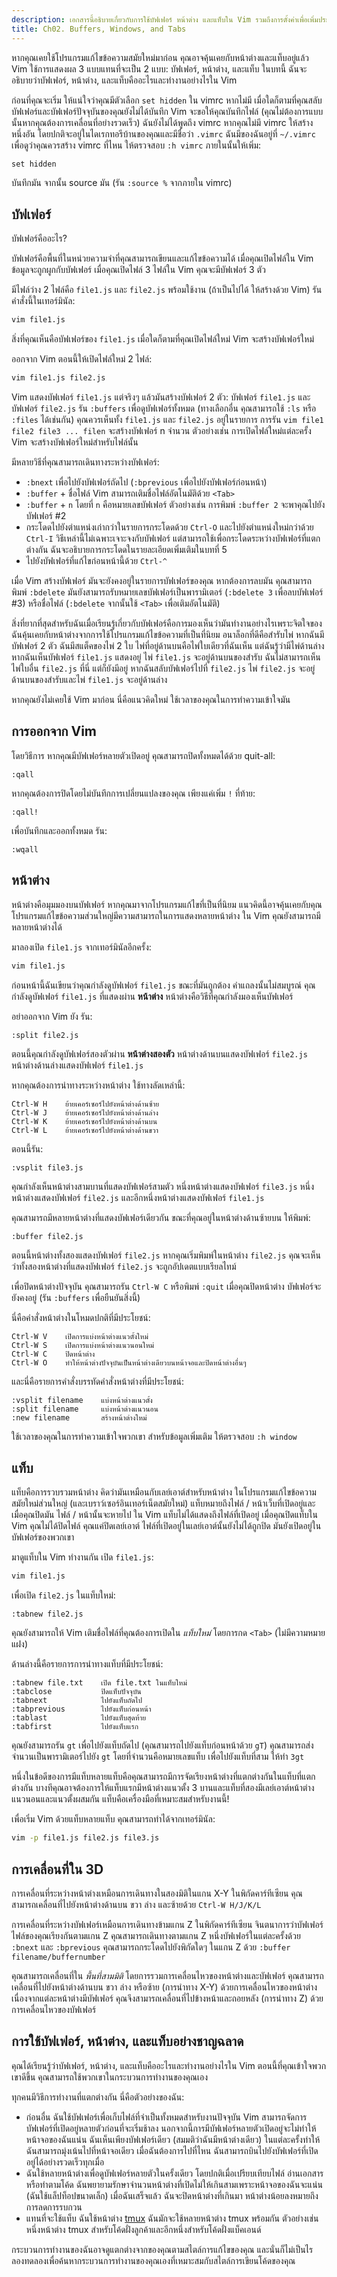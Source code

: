 ```yaml
---
description: เอกสารนี้อธิบายเกี่ยวกับการใช้บัฟเฟอร์ หน้าต่าง และแท็บใน Vim รวมถึงการตั้งค่าเพื่อเพิ่มประสิทธิภาพในการทำงานกับไฟล์.
title: Ch02. Buffers, Windows, and Tabs
---
```


หากคุณเคยใช้โปรแกรมแก้ไขข้อความสมัยใหม่มาก่อน คุณอาจคุ้นเคยกับหน้าต่างและแท็บอยู่แล้ว Vim ใช้การแสดงผล 3 แบบแทนที่จะเป็น 2 แบบ: บัฟเฟอร์, หน้าต่าง, และแท็บ ในบทนี้ ฉันจะอธิบายว่าบัฟเฟอร์, หน้าต่าง, และแท็บคืออะไรและทำงานอย่างไรใน Vim

ก่อนที่คุณจะเริ่ม ให้แน่ใจว่าคุณมีตัวเลือก `set hidden` ใน vimrc หากไม่มี เมื่อใดก็ตามที่คุณสลับบัฟเฟอร์และบัฟเฟอร์ปัจจุบันของคุณยังไม่ได้บันทึก Vim จะขอให้คุณบันทึกไฟล์ (คุณไม่ต้องการแบบนั้นหากคุณต้องการเคลื่อนที่อย่างรวดเร็ว) ฉันยังไม่ได้พูดถึง vimrc หากคุณไม่มี vimrc ให้สร้างหนึ่งอัน โดยปกติจะอยู่ในไดเรกทอรีบ้านของคุณและมีชื่อว่า `.vimrc` ฉันมีของฉันอยู่ที่ `~/.vimrc` เพื่อดูว่าคุณควรสร้าง vimrc ที่ไหน ให้ตรวจสอบ `:h vimrc` ภายในนั้นให้เพิ่ม:

```shell
set hidden
```

บันทึกมัน จากนั้น source มัน (รัน `:source %` จากภายใน vimrc)

## บัฟเฟอร์

บัฟเฟอร์คืออะไร?

บัฟเฟอร์คือพื้นที่ในหน่วยความจำที่คุณสามารถเขียนและแก้ไขข้อความได้ เมื่อคุณเปิดไฟล์ใน Vim ข้อมูลจะถูกผูกกับบัฟเฟอร์ เมื่อคุณเปิดไฟล์ 3 ไฟล์ใน Vim คุณจะมีบัฟเฟอร์ 3 ตัว

มีไฟล์ว่าง 2 ไฟล์คือ `file1.js` และ `file2.js` พร้อมใช้งาน (ถ้าเป็นไปได้ ให้สร้างด้วย Vim) รันคำสั่งนี้ในเทอร์มินัล:

```bash
vim file1.js
```

สิ่งที่คุณเห็นคือบัฟเฟอร์ของ `file1.js` เมื่อใดก็ตามที่คุณเปิดไฟล์ใหม่ Vim จะสร้างบัฟเฟอร์ใหม่

ออกจาก Vim ตอนนี้ให้เปิดไฟล์ใหม่ 2 ไฟล์:

```bash
vim file1.js file2.js
```

Vim แสดงบัฟเฟอร์ `file1.js` แต่จริงๆ แล้วมันสร้างบัฟเฟอร์ 2 ตัว: บัฟเฟอร์ `file1.js` และบัฟเฟอร์ `file2.js` รัน `:buffers` เพื่อดูบัฟเฟอร์ทั้งหมด (ทางเลือกอื่น คุณสามารถใช้ `:ls` หรือ `:files` ได้เช่นกัน) คุณควรเห็นทั้ง `file1.js` และ `file2.js` อยู่ในรายการ การรัน `vim file1 file2 file3 ... filen` จะสร้างบัฟเฟอร์ n จำนวน ตัวอย่างเช่น การเปิดไฟล์ใหม่แต่ละครั้ง Vim จะสร้างบัฟเฟอร์ใหม่สำหรับไฟล์นั้น

มีหลายวิธีที่คุณสามารถเดินทางระหว่างบัฟเฟอร์:
- `:bnext` เพื่อไปยังบัฟเฟอร์ถัดไป (`:bprevious` เพื่อไปยังบัฟเฟอร์ก่อนหน้า)
- `:buffer` + ชื่อไฟล์ Vim สามารถเติมชื่อไฟล์อัตโนมัติด้วย `<Tab>`
- `:buffer` + `n` โดยที่ `n` คือหมายเลขบัฟเฟอร์ ตัวอย่างเช่น การพิมพ์ `:buffer 2` จะพาคุณไปยังบัฟเฟอร์ #2
- กระโดดไปยังตำแหน่งเก่ากว่าในรายการกระโดดด้วย `Ctrl-O` และไปยังตำแหน่งใหม่กว่าด้วย `Ctrl-I` วิธีเหล่านี้ไม่เฉพาะเจาะจงกับบัฟเฟอร์ แต่สามารถใช้เพื่อกระโดดระหว่างบัฟเฟอร์ที่แตกต่างกัน ฉันจะอธิบายการกระโดดในรายละเอียดเพิ่มเติมในบทที่ 5
- ไปยังบัฟเฟอร์ที่แก้ไขก่อนหน้านี้ด้วย `Ctrl-^`

เมื่อ Vim สร้างบัฟเฟอร์ มันจะยังคงอยู่ในรายการบัฟเฟอร์ของคุณ หากต้องการลบมัน คุณสามารถพิมพ์ `:bdelete` มันยังสามารถรับหมายเลขบัฟเฟอร์เป็นพารามิเตอร์ (`:bdelete 3` เพื่อลบบัฟเฟอร์ #3) หรือชื่อไฟล์ (`:bdelete` จากนั้นใช้ `<Tab>` เพื่อเติมอัตโนมัติ)

สิ่งที่ยากที่สุดสำหรับฉันเมื่อเรียนรู้เกี่ยวกับบัฟเฟอร์คือการมองเห็นว่ามันทำงานอย่างไรเพราะจิตใจของฉันคุ้นเคยกับหน้าต่างจากการใช้โปรแกรมแก้ไขข้อความที่เป็นที่นิยม อนาล็อกที่ดีคือสำรับไพ่ หากฉันมีบัฟเฟอร์ 2 ตัว ฉันมีสแต็คของไพ่ 2 ใบ ไพ่ที่อยู่ด้านบนคือไพ่ใบเดียวที่ฉันเห็น แต่ฉันรู้ว่ามีไพ่ด้านล่าง หากฉันเห็นบัฟเฟอร์ `file1.js` แสดงอยู่ ไพ่ `file1.js` จะอยู่ด้านบนของสำรับ ฉันไม่สามารถเห็นไพ่ใบอื่น `file2.js` ที่นี่ แต่ก็ยังมีอยู่ หากฉันสลับบัฟเฟอร์ไปที่ `file2.js` ไพ่ `file2.js` จะอยู่ด้านบนของสำรับและไพ่ `file1.js` จะอยู่ด้านล่าง

หากคุณยังไม่เคยใช้ Vim มาก่อน นี่คือแนวคิดใหม่ ใช้เวลาของคุณในการทำความเข้าใจมัน

## การออกจาก Vim

โดยวิธีการ หากคุณมีบัฟเฟอร์หลายตัวเปิดอยู่ คุณสามารถปิดทั้งหมดได้ด้วย quit-all:

```shell
:qall
```

หากคุณต้องการปิดโดยไม่บันทึกการเปลี่ยนแปลงของคุณ เพียงแค่เพิ่ม `!` ที่ท้าย:

```shell
:qall!
```

เพื่อบันทึกและออกทั้งหมด รัน:

```shell
:wqall
```

## หน้าต่าง

หน้าต่างคือมุมมองบนบัฟเฟอร์ หากคุณมาจากโปรแกรมแก้ไขที่เป็นที่นิยม แนวคิดนี้อาจคุ้นเคยกับคุณ โปรแกรมแก้ไขข้อความส่วนใหญ่มีความสามารถในการแสดงหลายหน้าต่าง ใน Vim คุณยังสามารถมีหลายหน้าต่างได้

มาลองเปิด `file1.js` จากเทอร์มินัลอีกครั้ง:

```bash
vim file1.js
```

ก่อนหน้านี้ฉันเขียนว่าคุณกำลังดูบัฟเฟอร์ `file1.js` ขณะที่มันถูกต้อง คำแถลงนั้นไม่สมบูรณ์ คุณกำลังดูบัฟเฟอร์ `file1.js` ที่แสดงผ่าน **หน้าต่าง** หน้าต่างคือวิธีที่คุณกำลังมองเห็นบัฟเฟอร์

อย่าออกจาก Vim ยัง รัน:

```shell
:split file2.js
```

ตอนนี้คุณกำลังดูบัฟเฟอร์สองตัวผ่าน **หน้าต่างสองตัว** หน้าต่างด้านบนแสดงบัฟเฟอร์ `file2.js` หน้าต่างด้านล่างแสดงบัฟเฟอร์ `file1.js`

หากคุณต้องการนำทางระหว่างหน้าต่าง ใช้ทางลัดเหล่านี้:

```shell
Ctrl-W H    ย้ายเคอร์เซอร์ไปยังหน้าต่างด้านซ้าย
Ctrl-W J    ย้ายเคอร์เซอร์ไปยังหน้าต่างด้านล่าง
Ctrl-W K    ย้ายเคอร์เซอร์ไปยังหน้าต่างด้านบน
Ctrl-W L    ย้ายเคอร์เซอร์ไปยังหน้าต่างด้านขวา
```

ตอนนี้รัน:

```shell
:vsplit file3.js
```

คุณกำลังเห็นหน้าต่างสามบานที่แสดงบัฟเฟอร์สามตัว หนึ่งหน้าต่างแสดงบัฟเฟอร์ `file3.js` หนึ่งหน้าต่างแสดงบัฟเฟอร์ `file2.js` และอีกหนึ่งหน้าต่างแสดงบัฟเฟอร์ `file1.js`

คุณสามารถมีหลายหน้าต่างที่แสดงบัฟเฟอร์เดียวกัน ขณะที่คุณอยู่ในหน้าต่างด้านซ้ายบน ให้พิมพ์:

```shell
:buffer file2.js
```

ตอนนี้หน้าต่างทั้งสองแสดงบัฟเฟอร์ `file2.js` หากคุณเริ่มพิมพ์ในหน้าต่าง `file2.js` คุณจะเห็นว่าทั้งสองหน้าต่างที่แสดงบัฟเฟอร์ `file2.js` จะถูกอัปเดตแบบเรียลไทม์

เพื่อปิดหน้าต่างปัจจุบัน คุณสามารถรัน `Ctrl-W C` หรือพิมพ์ `:quit` เมื่อคุณปิดหน้าต่าง บัฟเฟอร์จะยังคงอยู่ (รัน `:buffers` เพื่อยืนยันสิ่งนี้)

นี่คือคำสั่งหน้าต่างในโหมดปกติที่มีประโยชน์:

```shell
Ctrl-W V    เปิดการแบ่งหน้าต่างแนวตั้งใหม่
Ctrl-W S    เปิดการแบ่งหน้าต่างแนวนอนใหม่
Ctrl-W C    ปิดหน้าต่าง
Ctrl-W O    ทำให้หน้าต่างปัจจุบันเป็นหน้าต่างเดียวบนหน้าจอและปิดหน้าต่างอื่นๆ
```

และนี่คือรายการคำสั่งบรรทัดคำสั่งหน้าต่างที่มีประโยชน์:

```shell
:vsplit filename    แบ่งหน้าต่างแนวตั้ง
:split filename     แบ่งหน้าต่างแนวนอน
:new filename       สร้างหน้าต่างใหม่
```

ใช้เวลาของคุณในการทำความเข้าใจพวกเขา สำหรับข้อมูลเพิ่มเติม ให้ตรวจสอบ `:h window`

## แท็บ

แท็บคือการรวบรวมหน้าต่าง คิดว่ามันเหมือนกับเลย์เอาต์สำหรับหน้าต่าง ในโปรแกรมแก้ไขข้อความสมัยใหม่ส่วนใหญ่ (และเบราว์เซอร์อินเทอร์เน็ตสมัยใหม่) แท็บหมายถึงไฟล์ / หน้าเว็บที่เปิดอยู่และเมื่อคุณปิดมัน ไฟล์ / หน้านั้นจะหายไป ใน Vim แท็บไม่ได้แสดงถึงไฟล์ที่เปิดอยู่ เมื่อคุณปิดแท็บใน Vim คุณไม่ได้ปิดไฟล์ คุณแค่ปิดเลย์เอาต์ ไฟล์ที่เปิดอยู่ในเลย์เอาต์นั้นยังไม่ได้ถูกปิด มันยังเปิดอยู่ในบัฟเฟอร์ของพวกเขา

มาดูแท็บใน Vim ทำงานกัน เปิด `file1.js`:

```bash
vim file1.js
```

เพื่อเปิด `file2.js` ในแท็บใหม่:

```shell
:tabnew file2.js
```

คุณยังสามารถให้ Vim เติมชื่อไฟล์ที่คุณต้องการเปิดใน *แท็บใหม่* โดยการกด `<Tab>` (ไม่มีความหมายแฝง)

ด้านล่างนี้คือรายการการนำทางแท็บที่มีประโยชน์:

```shell
:tabnew file.txt    เปิด file.txt ในแท็บใหม่
:tabclose           ปิดแท็บปัจจุบัน
:tabnext            ไปยังแท็บถัดไป
:tabprevious        ไปยังแท็บก่อนหน้า
:tablast            ไปยังแท็บสุดท้าย
:tabfirst           ไปยังแท็บแรก
```

คุณยังสามารถรัน `gt` เพื่อไปยังแท็บถัดไป (คุณสามารถไปยังแท็บก่อนหน้าด้วย `gT`) คุณสามารถส่งจำนวนเป็นพารามิเตอร์ไปยัง `gt` โดยที่จำนวนคือหมายเลขแท็บ เพื่อไปยังแท็บที่สาม ให้ทำ `3gt`

หนึ่งในข้อดีของการมีแท็บหลายแท็บคือคุณสามารถมีการจัดเรียงหน้าต่างที่แตกต่างกันในแท็บที่แตกต่างกัน บางทีคุณอาจต้องการให้แท็บแรกมีหน้าต่างแนวตั้ง 3 บานและแท็บที่สองมีเลย์เอาต์หน้าต่างแนวนอนและแนวตั้งผสมกัน แท็บคือเครื่องมือที่เหมาะสมสำหรับงานนี้!

เพื่อเริ่ม Vim ด้วยแท็บหลายแท็บ คุณสามารถทำได้จากเทอร์มินัล:

```bash
vim -p file1.js file2.js file3.js
```

## การเคลื่อนที่ใน 3D

การเคลื่อนที่ระหว่างหน้าต่างเหมือนการเดินทางในสองมิติในแกน X-Y ในพิกัดคาร์ทีเซียน คุณสามารถเคลื่อนที่ไปยังหน้าต่างด้านบน ขวา ล่าง และซ้ายด้วย `Ctrl-W H/J/K/L`

การเคลื่อนที่ระหว่างบัฟเฟอร์เหมือนการเดินทางข้ามแกน Z ในพิกัดคาร์ทีเซียน จินตนาการว่าบัฟเฟอร์ไฟล์ของคุณเรียงกันตามแกน Z คุณสามารถเดินทางตามแกน Z หนึ่งบัฟเฟอร์ในแต่ละครั้งด้วย `:bnext` และ `:bprevious` คุณสามารถกระโดดไปยังพิกัดใดๆ ในแกน Z ด้วย `:buffer filename/buffernumber`

คุณสามารถเคลื่อนที่ใน *พื้นที่สามมิติ* โดยการรวมการเคลื่อนไหวของหน้าต่างและบัฟเฟอร์ คุณสามารถเคลื่อนที่ไปยังหน้าต่างด้านบน ขวา ล่าง หรือซ้าย (การนำทาง X-Y) ด้วยการเคลื่อนไหวของหน้าต่าง เนื่องจากแต่ละหน้าต่างมีบัฟเฟอร์ คุณจึงสามารถเคลื่อนที่ไปข้างหน้าและถอยหลัง (การนำทาง Z) ด้วยการเคลื่อนไหวของบัฟเฟอร์

## การใช้บัฟเฟอร์, หน้าต่าง, และแท็บอย่างชาญฉลาด

คุณได้เรียนรู้ว่าบัฟเฟอร์, หน้าต่าง, และแท็บคืออะไรและทำงานอย่างไรใน Vim ตอนนี้ที่คุณเข้าใจพวกเขาดีขึ้น คุณสามารถใช้พวกเขาในกระบวนการทำงานของคุณเอง

ทุกคนมีวิธีการทำงานที่แตกต่างกัน นี่คือตัวอย่างของฉัน:
- ก่อนอื่น ฉันใช้บัฟเฟอร์เพื่อเก็บไฟล์ที่จำเป็นทั้งหมดสำหรับงานปัจจุบัน Vim สามารถจัดการบัฟเฟอร์ที่เปิดอยู่หลายตัวก่อนที่จะเริ่มช้าลง นอกจากนี้การมีบัฟเฟอร์หลายตัวเปิดอยู่จะไม่ทำให้หน้าจอของฉันแน่น ฉันเห็นเพียงบัฟเฟอร์เดียว (สมมติว่าฉันมีหน้าต่างเดียว) ในแต่ละครั้งทำให้ฉันสามารถมุ่งเน้นไปที่หน้าจอเดียว เมื่อฉันต้องการไปที่ไหน ฉันสามารถบินไปยังบัฟเฟอร์ที่เปิดอยู่ได้อย่างรวดเร็วทุกเมื่อ
- ฉันใช้หลายหน้าต่างเพื่อดูบัฟเฟอร์หลายตัวในครั้งเดียว โดยปกติเมื่อเปรียบเทียบไฟล์ อ่านเอกสาร หรือทำตามโค้ด ฉันพยายามรักษาจำนวนหน้าต่างที่เปิดไม่ให้เกินสามเพราะหน้าจอของฉันจะแน่น (ฉันใช้แล็ปท็อปขนาดเล็ก) เมื่อฉันเสร็จแล้ว ฉันจะปิดหน้าต่างที่เกินมา หน้าต่างน้อยลงหมายถึงการลดการรบกวน
- แทนที่จะใช้แท็บ ฉันใช้หน้าต่าง [tmux](https://github.com/tmux/tmux/wiki) ฉันมักจะใช้หลายหน้าต่าง tmux พร้อมกัน ตัวอย่างเช่น หนึ่งหน้าต่าง tmux สำหรับโค้ดฝั่งลูกค้าและอีกหนึ่งสำหรับโค้ดฝั่งแบ็คเอนด์

กระบวนการทำงานของฉันอาจดูแตกต่างจากของคุณตามสไตล์การแก้ไขของคุณ และนั่นก็ไม่เป็นไร ลองทดลองเพื่อค้นหากระบวนการทำงานของคุณเองที่เหมาะสมกับสไตล์การเขียนโค้ดของคุณ